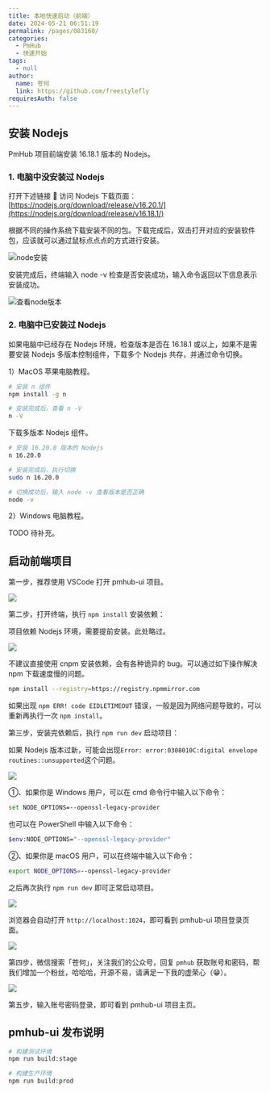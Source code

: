 ```yaml
---
title: 本地快速启动（前端）
date: 2024-05-21 06:51:19
permalink: /pages/083160/
categories: 
  - PmHub
  - 快速开始
tags: 
  - null
author: 
  name: 苍何
  link: https://github.com/freestylefly
requiresAuth: false
---
```

## 安装 Nodejs

PmHub 项目前端安装 16.18.1 版本的 Nodejs。


### 1. 电脑中没安装过 Nodejs

打开下述链接 🔗 访问 Nodejs 下载页面：[https://nodejs.org/download/release/v16.20.1/](https://nodejs.org/download/release/v16.18.1/)

根据不同的操作系统下载安装不同的包。下载完成后，双击打开对应的安装软件包，应该就可以通过鼠标点点点的方式进行安装。

![node安装](https://cdn.tobebetterjavaer.com/stutymore/1690616158906-316c912b-8ee6-40cc-9049-a0119db4d12d.png)

安装完成后，终端输入 node -v 检查是否安装成功，输入命令返回以下信息表示安装成功。

![查看node版本](https://cdn.tobebetterjavaer.com/stutymore/20240530175738.png)

### 2. 电脑中已安装过 Nodejs

如果电脑中已经存在 Nodejs 环境，检查版本是否在 16.18.1 或以上，如果不是需要安装 Nodejs 多版本控制组件，下载多个 Nodejs 共存，并通过命令切换。

1）MacOS 苹果电脑教程。

```bash
# 安装 n 组件
npm install -g n

# 安装完成后，查看 n -V
n -V
```

下载多版本 Nodejs 组件。

```bash
# 安装 16.20.0 版本的 Nodejs
n 16.20.0

# 安装完成后，执行切换
sudo n 16.20.0

# 切换成功后，输入 node -v 查看版本是否正确
node -v

```
2）Windows 电脑教程。

TODO 待补充。


## 启动前端项目

第一步，推荐使用 VSCode 打开 pmhub-ui 项目。

![](https://cdn.tobebetterjavaer.com/stutymore/README-20240329133716.png)

第二步，打开终端，执行 `npm install` 安装依赖：

项目依赖 Nodejs 环境，需要提前安装。此处略过。

![](https://cdn.tobebetterjavaer.com/stutymore/README-20240324122950.png)

不建议直接使用 cnpm 安装依赖，会有各种诡异的 bug。可以通过如下操作解决 npm 下载速度慢的问题。

```bash
npm install --registry=https://registry.npmmirror.com
```

如果出现 `npm ERR! code EIDLETIMEOUT` 错误，一般是因为网络问题导致的，可以重新再执行一次 `npm install`。

第三步，安装完依赖后，执行 `npm run dev` 启动项目：

如果 Nodejs 版本过新，可能会出现`Error: error:0308010C:digital envelope routines::unsupported`这个问题。

![](https://cdn.tobebetterjavaer.com/stutymore/README-20240324123352.png)

①、如果你是 Windows 用户，可以在 cmd 命令行中输入以下命令：

```bash
set NODE_OPTIONS=--openssl-legacy-provider
```

也可以在 PowerShell 中输入以下命令：

```bash
$env:NODE_OPTIONS="--openssl-legacy-provider"
```

②、如果你是 macOS 用户，可以在终端中输入以下命令：

```bash
export NODE_OPTIONS=--openssl-legacy-provider
```

之后再次执行 `npm run dev` 即可正常启动项目。

![](https://cdn.tobebetterjavaer.com/stutymore/README-20240324123905.png)

浏览器会自动打开 `http://localhost:1024`，即可看到 pmhub-ui 项目登录页面。

![](https://cdn.tobebetterjavaer.com/stutymore/README-20240324124027.png)

第四步，微信搜索「苍何」，关注我们的公众号，回复 `pmhub` 获取账号和密码，帮我们增加一个粉丝，哈哈哈，开源不易，请满足一下我的虚荣心（😁）。

![](https://cdn.tobebetterjavaer.com/stutymore/README-20240330204001.png)

第五步，输入账号密码登录，即可看到 pmhub-ui 项目主页。

## pmhub-ui 发布说明

```bash
# 构建测试环境
npm run build:stage

# 构建生产环境
npm run build:prod
````


